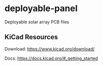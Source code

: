 # deployable-panel
Deployable solar array PCB files

## KiCad Resources
Download: https://www.kicad.org/download/

Docs: https://docs.kicad.org/#_getting_started
